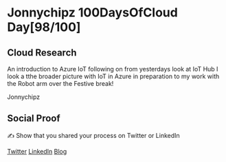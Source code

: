 <!-- This is a template you can use for quick progress days. It removes a lot of the steps we encourage you to share in the longer template 000-DAY-ARTICLE-LONG-TEMPLATE.MD-->

# Jonnychipz 100DaysOfCloud Day[98/100]

## Cloud Research

An introduction to Azure IoT following on from yesterdays look at IoT Hub I look a tthe broader picture with IoT in Azure in preparation to my work with the Robot arm over the Festive break!

Jonnychipz

## Social Proof

✍️ Show that you shared your process on Twitter or LinkedIn

[Twitter](https://twitter.com/jonnychipz/status/1341814501151260672)
[LinkedIn](https://www.linkedin.com/posts/japlunn_day98100-100daysofcloud-jonnychipz-activity-6747580190005710849-O1JY)
[Blog](https://jonnychipz.com/2020/12/23/day98-100-100daysofcloud-jonnychipz-introduction-to-azure-iot/)

